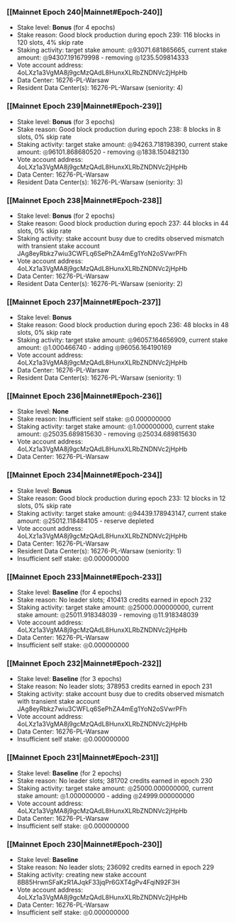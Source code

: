 ### [[Mainnet Epoch 240|Mainnet#Epoch-240]]
* Stake level: **Bonus** (for 4 epochs)
* Stake reason: Good block production during epoch 239: 116 blocks in 120 slots, 4% skip rate
* Staking activity: target stake amount: ◎93071.681865665, current stake amount: ◎94307.191679998 - removing ◎1235.509814333
* Vote account address: 4oLXz1a3VgMA8j9gcMzQAdL8HunxXLRbZNDNVc2jHpHb
* Data Center: 16276-PL-Warsaw
* Resident Data Center(s): 16276-PL-Warsaw (seniority: 4)
### [[Mainnet Epoch 239|Mainnet#Epoch-239]]
* Stake level: **Bonus** (for 3 epochs)
* Stake reason: Good block production during epoch 238: 8 blocks in 8 slots, 0% skip rate
* Staking activity: target stake amount: ◎94263.718198390, current stake amount: ◎96101.868680520 - removing ◎1838.150482130
* Vote account address: 4oLXz1a3VgMA8j9gcMzQAdL8HunxXLRbZNDNVc2jHpHb
* Data Center: 16276-PL-Warsaw
* Resident Data Center(s): 16276-PL-Warsaw (seniority: 3)
### [[Mainnet Epoch 238|Mainnet#Epoch-238]]
* Stake level: **Bonus** (for 2 epochs)
* Stake reason: Good block production during epoch 237: 44 blocks in 44 slots, 0% skip rate
* Staking activity: stake account busy due to credits observed mismatch with transient stake account JAg8eyRbkz7wiu3CWFLq6SePhZA4mEg1YoN2oSVwrPFh
* Vote account address: 4oLXz1a3VgMA8j9gcMzQAdL8HunxXLRbZNDNVc2jHpHb
* Data Center: 16276-PL-Warsaw
* Resident Data Center(s): 16276-PL-Warsaw (seniority: 2)
### [[Mainnet Epoch 237|Mainnet#Epoch-237]]
* Stake level: **Bonus**
* Stake reason: Good block production during epoch 236: 48 blocks in 48 slots, 0% skip rate
* Staking activity: target stake amount: ◎96057.164656909, current stake amount: ◎1.000466740 - adding ◎96056.164190169
* Vote account address: 4oLXz1a3VgMA8j9gcMzQAdL8HunxXLRbZNDNVc2jHpHb
* Data Center: 16276-PL-Warsaw
* Resident Data Center(s): 16276-PL-Warsaw (seniority: 1)
### [[Mainnet Epoch 236|Mainnet#Epoch-236]]
* Stake level: **None**
* Stake reason: Insufficient self stake: ◎0.000000000
* Staking activity: target stake amount: ◎1.000000000, current stake amount: ◎25035.689815630 - removing ◎25034.689815630
* Vote account address: 4oLXz1a3VgMA8j9gcMzQAdL8HunxXLRbZNDNVc2jHpHb
* Data Center: 16276-PL-Warsaw
### [[Mainnet Epoch 234|Mainnet#Epoch-234]]
* Stake level: **Bonus**
* Stake reason: Good block production during epoch 233: 12 blocks in 12 slots, 0% skip rate
* Staking activity: target stake amount: ◎94439.178943147, current stake amount: ◎25012.118484105 - reserve depleted
* Vote account address: 4oLXz1a3VgMA8j9gcMzQAdL8HunxXLRbZNDNVc2jHpHb
* Data Center: 16276-PL-Warsaw
* Resident Data Center(s): 16276-PL-Warsaw (seniority: 1)
* Insufficient self stake: ◎0.000000000
### [[Mainnet Epoch 233|Mainnet#Epoch-233]]
* Stake level: **Baseline** (for 4 epochs)
* Stake reason: No leader slots; 410413 credits earned in epoch 232
* Staking activity: target stake amount: ◎25000.000000000, current stake amount: ◎25011.918348039 - removing ◎11.918348039
* Vote account address: 4oLXz1a3VgMA8j9gcMzQAdL8HunxXLRbZNDNVc2jHpHb
* Data Center: 16276-PL-Warsaw
* Insufficient self stake: ◎0.000000000
### [[Mainnet Epoch 232|Mainnet#Epoch-232]]
* Stake level: **Baseline** (for 3 epochs)
* Stake reason: No leader slots; 378953 credits earned in epoch 231
* Staking activity: stake account busy due to credits observed mismatch with transient stake account JAg8eyRbkz7wiu3CWFLq6SePhZA4mEg1YoN2oSVwrPFh
* Vote account address: 4oLXz1a3VgMA8j9gcMzQAdL8HunxXLRbZNDNVc2jHpHb
* Data Center: 16276-PL-Warsaw
* Insufficient self stake: ◎0.000000000
### [[Mainnet Epoch 231|Mainnet#Epoch-231]]
* Stake level: **Baseline** (for 2 epochs)
* Stake reason: No leader slots; 381702 credits earned in epoch 230
* Staking activity: target stake amount: ◎25000.000000000, current stake amount: ◎1.000000000 - adding ◎24999.000000000
* Vote account address: 4oLXz1a3VgMA8j9gcMzQAdL8HunxXLRbZNDNVc2jHpHb
* Data Center: 16276-PL-Warsaw
* Insufficient self stake: ◎0.000000000
### [[Mainnet Epoch 230|Mainnet#Epoch-230]]
* Stake level: **Baseline**
* Stake reason: No leader slots; 236092 credits earned in epoch 229
* Staking activity: creating new stake account 8B85HrwnSFaKzR1AJqkF33jqPr6GXT4gPv4FqiN92F3H
* Vote account address: 4oLXz1a3VgMA8j9gcMzQAdL8HunxXLRbZNDNVc2jHpHb
* Data Center: 16276-PL-Warsaw
* Insufficient self stake: ◎0.000000000